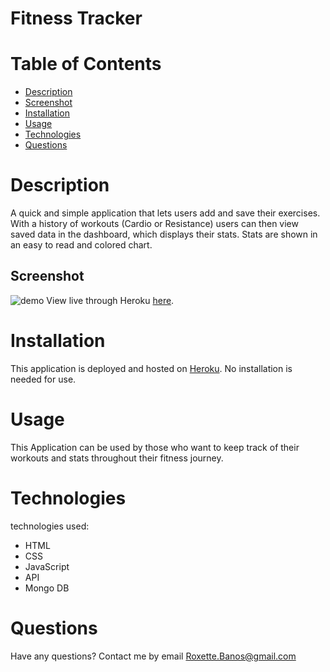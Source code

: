 # Fitness Tracker 

# Table of Contents

  * [Description](#Description)
  * [Screenshot](#Screenshot)
  * [Installation](#Installation)
  * [Usage](#Usage)
  * [Technologies](#Technologies)
  * [Questions](#Questions)

# Description
A quick and simple application that lets users add and save their exercises. With a history of workouts (Cardio or Resistance) users can then view saved data in the dashboard, which displays their stats. Stats are shown in an easy to read and colored chart. 

## Screenshot


![demo](https://github.com/chavelyo3/Fitness-Tracker/blob/main/public/img/Fitness%20Tracker.gif?raw=true)
View live through Heroku [here](https://infinite-spire-28991.herokuapp.com/).


# Installation
This application is deployed and hosted on [Heroku](https://infinite-spire-28991.herokuapp.com/). No installation is needed for use. 

# Usage
This Application can be used by those who want to keep track of their workouts and stats throughout their fitness journey. 

# Technologies
technologies used:
* HTML 
* CSS 
* JavaScript
* API 
* Mongo DB


# Questions
Have any questions? Contact me by email Roxette.Banos@gmail.com